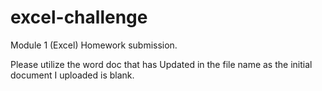 # excel-challenge

Module 1 (Excel) Homework submission.

Please utilize the word doc that has Updated in the file name as the initial document I uploaded is blank.
